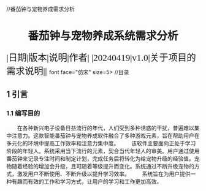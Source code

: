//番茄钟与宠物养成需求分析
# <center>番茄钟与宠物养成系统需求分析</center>
<font face="仿宋" size=5>
|日期|版本|说明|作者|
|20240419|v1.0|关于项目的需求说明||
</font>font face="仿宋" size=5>
//目录

## 1 引言
### 1.1 编写目的
&emsp;&emsp;在各种新兴电子设备日益流行的年代，人们受到多种诱惑的干扰，普遍难以集中注意力。这款智能番茄钟与宠物养成软件融合了多种游戏元素，旨在帮助用户在多元化的环境中提高工作效率和注意力集中度。
&emsp;&emsp;该软件主要面向正处于学习阶段的年轻人。系统采用当下流行的元素，契合当代年轻人的审美。用户通过使用番茄钟来记录专注时间和制定计划，完成任务后将转化为给宠物升级的经验值。宠物随着经验的增加会升级，且可随着等级提升而变化。系统通过不断升级宠物的方式，激发用户不断使用、不断升级以提升学习效率。
&emsp;&emsp;系统旨在为用户提供一种有趣而有效的工作和学习方式，让用户的学习和工作更加高效。
